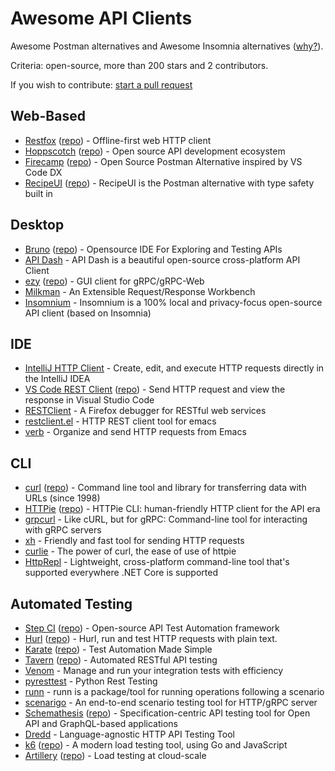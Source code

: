 # Awesome API Clients

Awesome Postman alternatives and Awesome Insomnia alternatives ([why?](https://www.reddit.com/r/webdev/comments/16twfkr/kong_pulls_a_postman_causing_exodus_from_insomnia/)).

Criteria: open-source, more than 200 stars and 2 contributors.

If you wish to contribute: [start a pull request](https://github.com/stepci/awesome-api-clients/pulls)

## Web-Based

- [Restfox](https://restfox.dev) ([repo](https://github.com/flawiddsouza/Restfox)) - Offline-first web HTTP client
- [Hoppscotch](https://hoppscotch.io) ([repo](https://github.com/hoppscotch/hoppscotch)) - Open source API development ecosystem
- [Firecamp](https://firecamp.io) ([repo](https://github.com/firecamp-dev/firecamp)) - Open Source Postman Alternative inspired by VS Code DX
- [RecipeUI](https://recipeui.com) ([repo](https://github.com/RecipeUI/RecipeUI)) - RecipeUI is the Postman alternative with type safety built in

## Desktop

- [Bruno](https://usebruno.com) ([repo](https://github.com/usebruno/bruno)) - Opensource IDE For Exploring and Testing APIs
- [API Dash](https://github.com/foss42/apidash) - API Dash is a beautiful open-source cross-platform API Client
- [ezy](https://www.getezy.dev) ([repo](https://github.com/getezy/ezy)) - GUI client for gRPC/gRPC-Web
- [Milkman](https://github.com/warmuuh/milkman) - An Extensible Request/Response Workbench
- [Insomnium](https://github.com/ArchGPT/insomnium) - Insomnium is a 100% local and privacy-focus open-source API client (based on Insomnia)

## IDE

- [IntelliJ HTTP Client](https://www.jetbrains.com/help/idea/http-client-in-product-code-editor.html) - Create, edit, and execute HTTP requests directly in the IntelliJ IDEA
- [VS Code REST Client](https://marketplace.visualstudio.com/items?itemName=humao.rest-client) ([repo](https://github.com/Huachao/vscode-restclient)) - Send HTTP request and view the response in Visual Studio Code
- [RESTClient](https://addons.mozilla.org/en-US/firefox/addon/restclient/) - A Firefox debugger for RESTful web services
- [restclient.el](https://github.com/pashky/restclient.el) - HTTP REST client tool for emacs
- [verb](https://github.com/federicotdn/verb) - Organize and send HTTP requests from Emacs

## CLI

- [curl](https://curl.se) ([repo](https://github.com/curl/curl)) - Command line tool and library for transferring data with URLs (since 1998)
- [HTTPie](https://httpie.io/cli) ([repo](https://github.com/httpie/cli)) - HTTPie CLI: human-friendly HTTP client for the API era
- [grpcurl](https://github.com/fullstorydev/grpcurl) - Like cURL, but for gRPC: Command-line tool for interacting with gRPC servers
- [xh](https://github.com/ducaale/xh) - Friendly and fast tool for sending HTTP requests
- [curlie](https://github.com/rs/curlie) - The power of curl, the ease of use of httpie
- [HttpRepl](https://github.com/dotnet/HttpRepl) - Lightweight, cross-platform command-line tool that's supported everywhere .NET Core is supported

## Automated Testing

- [Step CI](https://stepci.com) ([repo](https://github.com/stepci/stepci)) - Open-source API Test Automation framework
- [Hurl](https://hurl.dev) ([repo](https://github.com/Orange-OpenSource/hurl)) - Hurl, run and test HTTP requests with plain text.
- [Karate](https://karatelabs.github.io/karate/) ([repo](https://github.com/karatelabs/karate)) - Test Automation Made Simple
- [Tavern](https://taverntesting.github.io) ([repo](https://github.com/taverntesting/tavern)) - Automated RESTful API testing
- [Venom](https://github.com/ovh/venom) - Manage and run your integration tests with efficiency
- [pyresttest](https://github.com/svanoort/pyresttest) - Python Rest Testing
- [runn](https://github.com/k1LoW/runn) - runn is a package/tool for running operations following a scenario
- [scenarigo](https://github.com/zoncoen/scenarigo) - An end-to-end scenario testing tool for HTTP/gRPC server
- [Schemathesis](https://schemathesis.readthedocs.io/) ([repo](https://github.com/schemathesis/schemathesis)) - Specification-centric API testing tool for Open API and GraphQL-based applications
- [Dredd](https://github.com/apiaryio/dredd) - Language-agnostic HTTP API Testing Tool
- [k6](http://k6.io) ([repo](https://github.com/grafana/k6)) - A modern load testing tool, using Go and JavaScript
- [Artillery](https://artillery.io) ([repo](https://github.com/artilleryio/artillery)) - Load testing at cloud-scale

